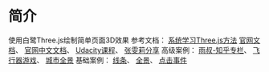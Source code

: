# 简介
使用白鹭Three.js绘制简单页面3D效果
参考文档：
[系统学习Three.js方法](https://www.zhihu.com/question/36367846)
[官网文档](https://threejs.org/docs/index.html#manual/introduction/Creating-a-scene)、
[官网中文文档](http://techbrood.com/threejs/docs/)、
[Udacity课程](https://classroom.udacity.com/courses/cs291)、
[张雯莉分享](https://read.douban.com/reader/ebook/7412854/)
高级案例：
[雨叔-知乎专栏](https://zhuanlan.zhihu.com/raincle)、
[飞行器游戏](https://tympanus.net/codrops/2016/04/26/the-aviator-animating-basic-3d-scene-threejs/)、
[城市全景](https://github.com/jeromeetienne/threex.proceduralcity)
基础案例：
[线条](https://threejs.org/examples/#webgl_buffergeometry_drawcalls)、
[全景](https://threejs.org/examples/#webgl_panorama_equirectangular)、
[点击事件](https://threejs.org/examples/?q=ra#webgl_interactive_cubes)
